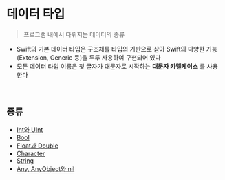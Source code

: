 # 데이터 타입
> 프로그램 내에서 다뤄지는 데이터의 종류

- Swift의 기본 데이터 타입은 구조체를 타입의 기반으로 삼아 Swift의 다양한 기능(Extension, Generic 등)을 두루 사용하여 구현되어 있다
- 모든 데이터 타입 이름은 첫 글자가 대문자로 시작하는 **대문자 카멜케이스** 를 사용한다
<br>

## 종류
- [Int와 UInt]()
- [Bool]()
- [Float과 Double]()
- [Character]()
- [String]()
- [Any, AnyObject와 nil]()
